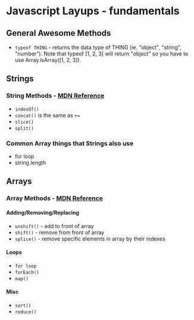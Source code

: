 # Javascript Layups - fundamentals

## General Awesome Methods
* `typeof THING` - returns the data type of THING (ie. "object", "string", "number"). Note that typeof [1, 2, 3] will return "object" so you have to use Array.isArray([1, 2, 3]).

## Strings
### String Methods - [MDN Reference](https://developer.mozilla.org/en-US/docs/Web/JavaScript/Reference/Global_Objects/String)
* `indexOf()`
* `concat()` is the same as `+=`
* `slice()`
* `split()`

### Common Array things that Strings also use
* for loop
* string.length


## Arrays
### Array Methods - [MDN Reference](https://developer.mozilla.org/en-US/docs/Web/JavaScript/Reference/Global_Objects/Array)
#### Adding/Removing/Replacing
* `unshift()` - add to front of array
* `shift()` - remove from front of array
* `splice()` - remove specific elements in array by their indexes

#### Loops
* `for loop`
* `forEach()`
* `map()`

#### Misc
* `sort()`
* `reduce()`


